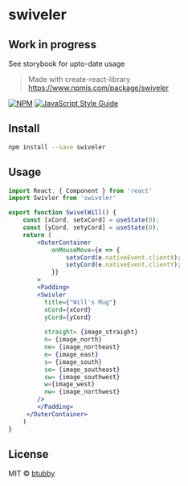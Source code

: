 # swiveler

## Work in progress

See storybook for upto-date usage

> Made with create-react-library
https://www.npmjs.com/package/swiveler

[![NPM](https://img.shields.io/npm/v/swiveler.svg)](https://www.npmjs.com/package/swiveler) [![JavaScript Style Guide](https://img.shields.io/badge/code_style-standard-brightgreen.svg)](https://standardjs.com)

## Install

```bash
npm install --save swiveler
```

## Usage

```jsx
import React, { Component } from 'react'
import Swivler from 'swiveler'

export function SwivelWill() {
    const [xCord, setxCord] = useState(0);
    const [yCord, setyCord] = useState(0);
    return (
        <OuterContainer
            onMouseMove={e => {
                setxCord(e.nativeEvent.clientX);
                setyCord(e.nativeEvent.clientY);
            }}
        >
        <Padding>
        <Swivler 
          title={"Will's Mug"}
          xCord={xCord}
          yCord={yCord}
          
          straight= {image_straight}
          n= {image_north}
          ne= {image_northeast}
          e= {image_east}
          s= {image_south}
          se= {image_southeast}
          sw= {image_southwest}
          w={image_west}
          nw= {image_northwest}
        />
        </Padding>
     </OuterContainer>       
    )
}
```

## License

MIT © [btubby](https://github.com/btubby)
